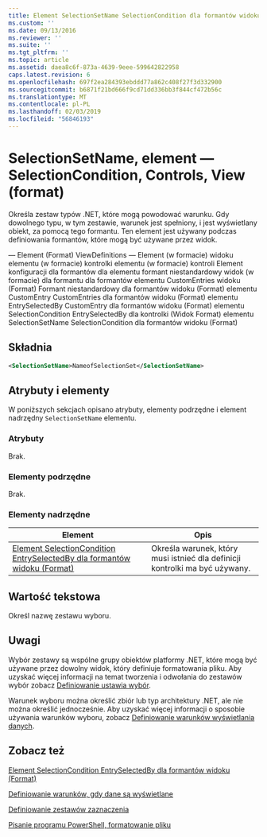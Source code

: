 ```yaml
---
title: Element SelectionSetName SelectionCondition dla formantów widoku (Format) | Dokumentacja firmy Microsoft
ms.custom: ''
ms.date: 09/13/2016
ms.reviewer: ''
ms.suite: ''
ms.tgt_pltfrm: ''
ms.topic: article
ms.assetid: daea8c6f-873a-4639-9eee-599642822958
caps.latest.revision: 6
ms.openlocfilehash: 697f2ea284393ebddd77a862c408f27f3d332900
ms.sourcegitcommit: b6871f21bd666f9cd71dd336bb3f844cf472b56c
ms.translationtype: MT
ms.contentlocale: pl-PL
ms.lasthandoff: 02/03/2019
ms.locfileid: "56846193"
---
```

# <a name="selectionsetname-element-for-selectioncondition-for-controls-for-view-format"></a>SelectionSetName, element — SelectionCondition, Controls, View (format)

Określa zestaw typów .NET, które mogą powodować warunku. Gdy dowolnego typu, w tym zestawie, warunek jest spełniony, i jest wyświetlany obiekt, za pomocą tego formantu. Ten element jest używany podczas definiowania formantów, które mogą być używane przez widok.

— Element (Format) ViewDefinitions — Element (w formacie) widoku elementu (w formacie) kontrolki elementu (w formacie) kontroli Element konfiguracji dla formantów dla elementu formant niestandardowy widok (w formacie) dla formantu dla formantów elementu CustomEntries widoku (Format) Formant niestandardowy dla formantów widoku (Format) elementu CustomEntry CustomEntries dla formantów widoku (Format) elementu EntrySelectedBy CustomEntry dla formantów widoku (Format) elementu SelectionCondition EntrySelectedBy dla kontrolki (Widok Format) elementu SelectionSetName SelectionCondition dla formantów widoku (Format)

## <a name="syntax"></a>Składnia

```xml
<SelectionSetName>NameofSelectionSet</SelectionSetName>
```

## <a name="attributes-and-elements"></a>Atrybuty i elementy

W poniższych sekcjach opisano atrybuty, elementy podrzędne i element nadrzędny `SelectionSetName` elementu.

### <a name="attributes"></a>Atrybuty

Brak.

### <a name="child-elements"></a>Elementy podrzędne

Brak.

### <a name="parent-elements"></a>Elementy nadrzędne

|Element|Opis|
|-------------|-----------------|
|[Element SelectionCondition EntrySelectedBy dla formantów widoku (Format)](./selectioncondition-element-for-entryselectedby-for-controls-for-view-format.md)|Określa warunek, który musi istnieć dla definicji kontrolki ma być używany.|

## <a name="text-value"></a>Wartość tekstowa

Określ nazwę zestawu wyboru.

## <a name="remarks"></a>Uwagi

Wybór zestawy są wspólne grupy obiektów platformy .NET, które mogą być używane przez dowolny widok, który definiuje formatowania pliku. Aby uzyskać więcej informacji na temat tworzenia i odwołania do zestawów wybór zobacz [Definiowanie ustawia wybór](./defining-selection-sets.md).

Warunek wyboru można określić zbiór lub typ architektury .NET, ale nie można określić jednocześnie. Aby uzyskać więcej informacji o sposobie używania warunków wyboru, zobacz [Definiowanie warunków wyświetlania danych](./defining-conditions-for-displaying-data.md).

## <a name="see-also"></a>Zobacz też

[Element SelectionCondition EntrySelectedBy dla formantów widoku (Format)](./selectioncondition-element-for-entryselectedby-for-controls-for-view-format.md)

[Definiowanie warunków, gdy dane są wyświetlane](./defining-conditions-for-displaying-data.md)

[Definiowanie zestawów zaznaczenia](./defining-selection-sets.md)

[Pisanie programu PowerShell, formatowanie pliku](./writing-a-powershell-formatting-file.md)
